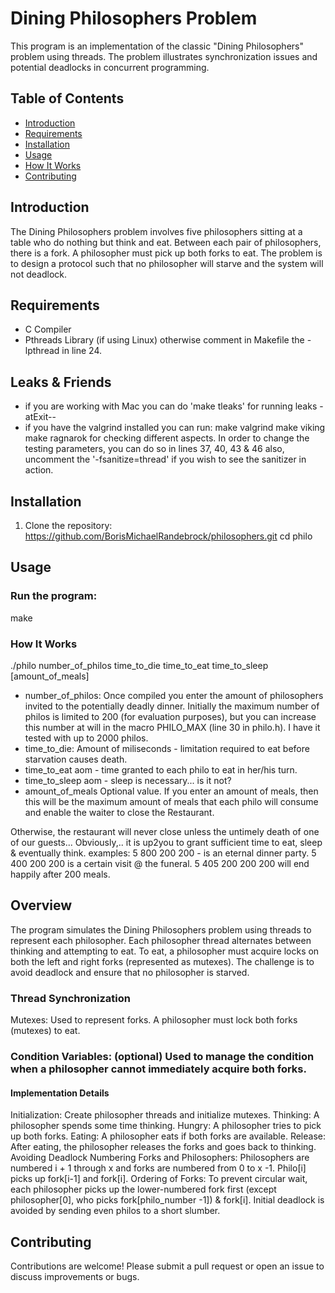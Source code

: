 # Dining Philosophers Problem

This program is an implementation of the classic "Dining Philosophers" problem using threads. The problem illustrates synchronization issues and potential deadlocks in concurrent programming.

## Table of Contents

- [Introduction](#introduction)
- [Requirements](#requirements)
- [Installation](#installation)
- [Usage](#usage)
- [How It Works](#how-it-works)
- [Contributing](#contributing)


## Introduction

The Dining Philosophers problem involves five philosophers sitting at a table who do nothing but think and eat. Between each pair of philosophers, there is a fork. A philosopher must pick up both forks to eat. The problem is to design a protocol such that no philosopher will starve and the system will not deadlock.

## Requirements

- C Compiler 
- Pthreads Library (if using Linux) otherwise  comment in Makefile the -lpthread in line 24.

## Leaks & Friends
- if you are working with Mac you can do 'make tleaks' for running leaks -atExit-- 
- if you have the valgrind installed you can run:
	make valgrind
	make viking
	make ragnarok 
for checking different aspects.
In order to change the testing parameters, you can do so in lines 37, 40, 43 & 46
also, uncomment the '-fsanitize=thread' if you wish to see the sanitizer in action.


## Installation

1. Clone the repository:
    https://github.com/BorisMichaelRandebrock/philosophers.git
   cd philo

## Usage 

### Run the program:
make 

### How It Works
./philo number_of_philos time_to_die time_to_eat time_to_sleep [amount_of_meals]
- number_of_philos: 
Once compiled you enter the amount of philosophers invited to the potentially deadly dinner. Initially the maximum number of philos is limited to 200 (for evaluation purposes), but you can increase this number at will in the macro PHILO_MAX  (line 30 in philo.h). I have it tested with up to 2000 philos.
- time_to_die:
Amount of miliseconds - limitation required to eat before starvation causes death. 
- time_to_eat
aom - time granted to each philo to eat in her/his turn.
- time_to_sleep
aom - sleep is necessary... is it not?
- amount_of_meals
Optional value. If you enter an amount of meals, then this will be the maximum amount of meals that each philo will consume and enable the waiter to close the Restaurant.

Otherwise, the restaurant will never close unless the untimely death of one of our guests...
Obviously,.. it is up2you to grant sufficient time to eat, sleep & eventually think.
examples:
5 800 200 200 - is an eternal dinner party.
5 400 200 200 is a certain visit @ the funeral.
5 405 200 200 200 will end happily after 200 meals.


## Overview
The program simulates the Dining Philosophers problem using threads to represent each philosopher. Each philosopher thread alternates between thinking and attempting to eat. To eat, a philosopher must acquire locks on both the left and right forks (represented as mutexes). The challenge is to avoid deadlock and ensure that no philosopher is starved.

### Thread Synchronization
Mutexes: Used to represent forks. A philosopher must lock both forks (mutexes) to eat.
### Condition Variables: (optional) Used to manage the condition when a philosopher cannot immediately acquire both forks.
#### Implementation Details
Initialization: Create philosopher threads and initialize mutexes.
Thinking: A philosopher spends some time thinking.
Hungry: A philosopher tries to pick up both forks.
Eating: A philosopher eats if both forks are available.
Release: After eating, the philosopher releases the forks and goes back to thinking.
Avoiding Deadlock
Numbering Forks and Philosophers: Philosophers are numbered i + 1 through x and forks are numbered from 0 to x -1. Philo[i] picks up fork[i-1] and fork[i].
Ordering of Forks: To prevent circular wait, each philosopher picks up the lower-numbered fork first (except philosopher[0], who picks fork[philo_number -1]) & fork[i].
Initial deadlock is avoided by sending even philos to a short slumber.

## Contributing
Contributions are welcome! Please submit a pull request or open an issue to discuss improvements or bugs.

